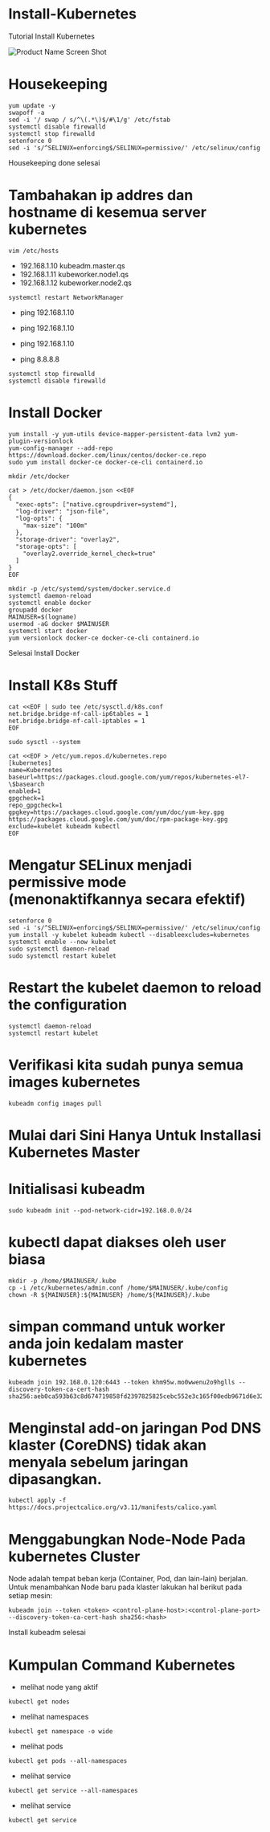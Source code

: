 # Install-Kubernetes
Tutorial Install Kubernetes

![Product Name Screen Shot](https://logos-download.com/wp-content/uploads/2018/09/Kubernetes_Logo.png)

# Housekeeping

```
yum update -y
swapoff -a
sed -i '/ swap / s/^\(.*\)$/#\1/g' /etc/fstab
systemctl disable firewalld
systemctl stop firewalld
setenforce 0
sed -i 's/^SELINUX=enforcing$/SELINUX=permissive/' /etc/selinux/config
```
Housekeeping done selesai

# Tambahakan ip addres dan hostname di kesemua server kubernetes
```
vim /etc/hosts
```

- 192.168.1.10 kubeadm.master.qs
- 192.168.1.11 kubeworker.node1.qs
- 192.168.1.12 kubeworker.node2.qs

```
systemctl restart NetworkManager
```

- ping 192.168.1.10
- ping 192.168.1.10
- ping 192.168.1.10

- ping 8.8.8.8

```
systemctl stop firewalld
systemctl disable firewalld
```

# Install Docker

```
yum install -y yum-utils device-mapper-persistent-data lvm2 yum-plugin-versionlock
yum-config-manager --add-repo https://download.docker.com/linux/centos/docker-ce.repo
sudo yum install docker-ce docker-ce-cli containerd.io
```

```
mkdir /etc/docker
```

```
cat > /etc/docker/daemon.json <<EOF
{
  "exec-opts": ["native.cgroupdriver=systemd"],
  "log-driver": "json-file",
  "log-opts": {
    "max-size": "100m"
  },
  "storage-driver": "overlay2",
  "storage-opts": [
    "overlay2.override_kernel_check=true"
  ]
}
EOF
```

```
mkdir -p /etc/systemd/system/docker.service.d
systemctl daemon-reload
systemctl enable docker
groupadd docker
MAINUSER=$(logname)
usermod -aG docker $MAINUSER
systemctl start docker
yum versionlock docker-ce docker-ce-cli containerd.io
```
Selesai Install Docker
  
# Install K8s Stuff

```
cat <<EOF | sudo tee /etc/sysctl.d/k8s.conf
net.bridge.bridge-nf-call-ip6tables = 1
net.bridge.bridge-nf-call-iptables = 1
EOF
```

```
sudo sysctl --system
```

```
cat <<EOF > /etc/yum.repos.d/kubernetes.repo
[kubernetes]
name=Kubernetes
baseurl=https://packages.cloud.google.com/yum/repos/kubernetes-el7-\$basearch
enabled=1
gpgcheck=1
repo_gpgcheck=1
gpgkey=https://packages.cloud.google.com/yum/doc/yum-key.gpg https://packages.cloud.google.com/yum/doc/rpm-package-key.gpg
exclude=kubelet kubeadm kubectl
EOF
```

# Mengatur SELinux menjadi permissive mode (menonaktifkannya secara efektif)

```
setenforce 0
sed -i 's/^SELINUX=enforcing$/SELINUX=permissive/' /etc/selinux/config
yum install -y kubelet kubeadm kubectl --disableexcludes=kubernetes
systemctl enable --now kubelet
sudo systemctl daemon-reload
sudo systemctl restart kubelet
```
  
# Restart the kubelet daemon to reload the configuration

```
systemctl daemon-reload
systemctl restart kubelet
```

# Verifikasi kita sudah punya semua images kubernetes
```
kubeadm config images pull
```


# Mulai dari Sini Hanya Untuk Installasi Kubernetes Master

# Initialisasi kubeadm
```
sudo kubeadm init --pod-network-cidr=192.168.0.0/24
```

# kubectl dapat diakses oleh user biasa
```
mkdir -p /home/$MAINUSER/.kube
cp -i /etc/kubernetes/admin.conf /home/$MAINUSER/.kube/config
chown -R ${MAINUSER}:${MAINUSER} /home/${MAINUSER}/.kube
```

# simpan command untuk worker anda join kedalam master kubernetes

```
kubeadm join 192.168.0.120:6443 --token khm95w.mo0wwenu2o9hglls --discovery-token-ca-cert-hash sha256:aeb0ca593b63c8d674719858fd2397825825cebc552e3c165f00edb9671d6e32
```
  
# Menginstal add-on jaringan Pod DNS klaster (CoreDNS) tidak akan menyala sebelum jaringan dipasangkan.
```
kubectl apply -f https://docs.projectcalico.org/v3.11/manifests/calico.yaml
```

# Menggabungkan Node-Node Pada kubernetes Cluster
Node adalah tempat beban kerja (Container, Pod, dan lain-lain) berjalan. Untuk menambahkan Node baru pada klaster lakukan hal berikut pada setiap mesin:

```
kubeadm join --token <token> <control-plane-host>:<control-plane-port> --discovery-token-ca-cert-hash sha256:<hash>
```
Install kubeadm selesai

# Kumpulan Command Kubernetes

- melihat node yang aktif
  
```
kubectl get nodes
```

- melihat namespaces
  
```
kubectl get namespace -o wide
```

- melihat pods
  
```
kubectl get pods --all-namespaces
```
  
- melihat service
  
```
kubectl get service --all-namespaces
```
  
- melihat service
  
```
kubectl get service
```
